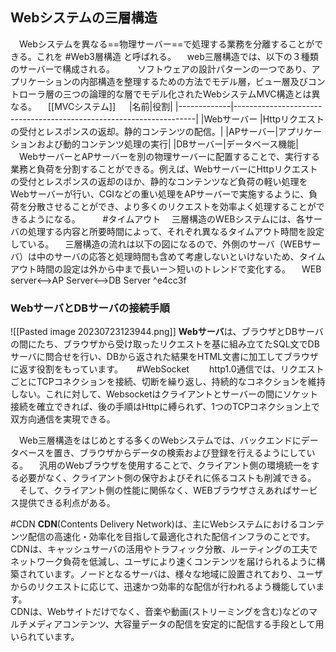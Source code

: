 ## Webシステムの三層構造
　Webシステムを異なる==物理サーバー==で処理する業務を分離することができる。これを #Web3層構造 と呼ばれる。
　web三層構造では、以下の３種類のサーバーで構成される。
　
　ソフトウェアの設計パターンの一つであり、アプリケーションの内部構造を整理するための方法でモデル層，ビュー層及びコントローラ層の三つの論理的な層でモデル化されたWebシステムMVC構造とは異なる。
　[[MVCシステム]]
　
|名前|役割|
|-------------|--------------------------------------------------------------------|
|Webサーバー |Httpリクエストの受付とレスポンスの返却。静的コンテンツの配信。|
|APサーバー|アプリケーションおよび動的コンテンツ処理の実行|
|DBサーバー|データベース機能|
　WebサーバーとAPサーバーを別の物理サーバーに配置することで、実行する業務と負荷を分割することができる。例えば、WebサーバーにHttpリクエストの受付とレスポンスの返却のほか、静的なコンテンツなど負荷の軽い処理をWebサーバーが行い、CGIなどの重い処理をAPサーバーで実施するように、負荷を分散させることができ、より多くのリクエストを効率よく処理することができるようになる。
　
　#タイムアウト
　三層構造のWEBシステムには、各サーバの処理する内容と所要時間によって、それぞれ異なるタイムアウト時間を設定している。
　三層構造の流れは以下の図になるので、外側のサーバ（WEBサーバ）は中のサーバの応答と処理時間も含めて考慮しないといけないため、タイムアウト時間の設定は外から中まで長いー＞短いのトレンドで変化する。
　WEB server<-->AP Server<-->DB Server ^e4cc3f

### WebサーバとDBサーバの接続手順
![[Pasted image 20230723123944.png]]
**Webサーバ**は、ブラウザとDBサーバの間にたち、ブラウザから受け取ったリクエストを基に組み立てたSQL文でDBサーバに問合せを行い、DBから返された結果をHTML文書に加工してブラウザに返す役割をもっています。
　
#WebSocket
　　http1.0通信では、リクエストごとにTCPコネクションを接続、切断を繰り返し、持続的なコネクションを維持しない。これに対して、Websocketはクライアントとサーバーの間にソケット接続を確立できれば、後の手順はHttpに縛られず、1つのTCPコネクション上で双方向通信を実現できる。

　Web三層構造をはじめとする多くのWebシステムでは、バックエンドにデータベースを置き、ブラウザからデータの検索および登録を行えるようにしている。
　汎用のWebブラウザを使用することで、クライアント側の環境統一をする必要がなく、クライアント側の保守およびそれに係るコストも削減できる。
　そして、クライアント側の性能に関係なく、WEBブラウザさえあればサービス提供できる利点がある。

#CDN
**CDN**(Contents Delivery Network)は、主にWebシステムにおけるコンテンツ配信の高速化・効率化を目指して最適化された配信インフラのことです。CDNは、キャッシュサーバの活用やトラフィック分散、ルーティングの工夫でネットワーク負荷を低減し、ユーザにより速くコンテンツを届けられるように構築されています。ノードとなるサーバは、様々な地域に設置されており、ユーザからのリクエストに応じて、迅速かつ効率的な配信が行われるよう機能しています。  
CDNは、Webサイトだけでなく、音楽や動画(ストリーミングを含む)などのマルチメディアコンテンツ、大容量データの配信を安定的に配信する手段として用いられています。